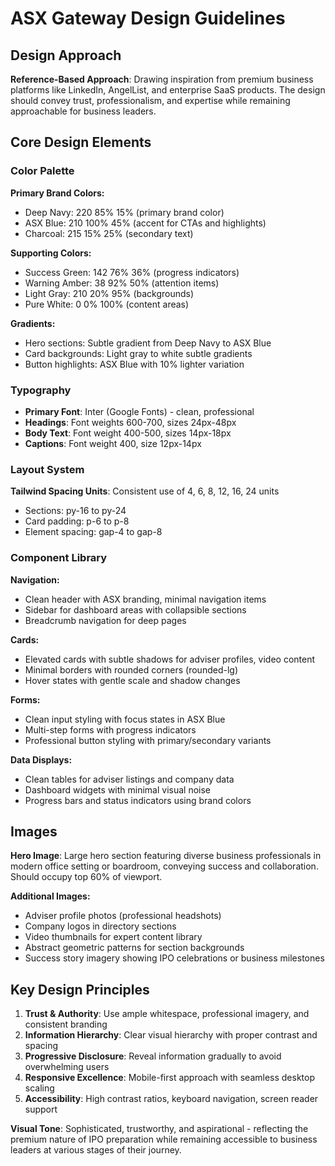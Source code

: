 # ASX Gateway Design Guidelines

## Design Approach
**Reference-Based Approach**: Drawing inspiration from premium business platforms like LinkedIn, AngelList, and enterprise SaaS products. The design should convey trust, professionalism, and expertise while remaining approachable for business leaders.

## Core Design Elements

### Color Palette
**Primary Brand Colors:**
- Deep Navy: 220 85% 15% (primary brand color)
- ASX Blue: 210 100% 45% (accent for CTAs and highlights)
- Charcoal: 215 15% 25% (secondary text)

**Supporting Colors:**
- Success Green: 142 76% 36% (progress indicators)
- Warning Amber: 38 92% 50% (attention items)
- Light Gray: 210 20% 95% (backgrounds)
- Pure White: 0 0% 100% (content areas)

**Gradients:**
- Hero sections: Subtle gradient from Deep Navy to ASX Blue
- Card backgrounds: Light gray to white subtle gradients
- Button highlights: ASX Blue with 10% lighter variation

### Typography
- **Primary Font**: Inter (Google Fonts) - clean, professional
- **Headings**: Font weights 600-700, sizes 24px-48px
- **Body Text**: Font weight 400-500, sizes 14px-18px
- **Captions**: Font weight 400, size 12px-14px

### Layout System
**Tailwind Spacing Units**: Consistent use of 4, 6, 8, 12, 16, 24 units
- Sections: py-16 to py-24
- Card padding: p-6 to p-8
- Element spacing: gap-4 to gap-8

### Component Library

**Navigation:**
- Clean header with ASX branding, minimal navigation items
- Sidebar for dashboard areas with collapsible sections
- Breadcrumb navigation for deep pages

**Cards:**
- Elevated cards with subtle shadows for adviser profiles, video content
- Minimal borders with rounded corners (rounded-lg)
- Hover states with gentle scale and shadow changes

**Forms:**
- Clean input styling with focus states in ASX Blue
- Multi-step forms with progress indicators
- Professional button styling with primary/secondary variants

**Data Displays:**
- Clean tables for adviser listings and company data
- Dashboard widgets with minimal visual noise
- Progress bars and status indicators using brand colors

## Images
**Hero Image**: Large hero section featuring diverse business professionals in modern office setting or boardroom, conveying success and collaboration. Should occupy top 60% of viewport.

**Additional Images:**
- Adviser profile photos (professional headshots)
- Company logos in directory sections
- Video thumbnails for expert content library
- Abstract geometric patterns for section backgrounds
- Success story imagery showing IPO celebrations or business milestones

## Key Design Principles
1. **Trust & Authority**: Use ample whitespace, professional imagery, and consistent branding
2. **Information Hierarchy**: Clear visual hierarchy with proper contrast and spacing
3. **Progressive Disclosure**: Reveal information gradually to avoid overwhelming users
4. **Responsive Excellence**: Mobile-first approach with seamless desktop scaling
5. **Accessibility**: High contrast ratios, keyboard navigation, screen reader support

**Visual Tone**: Sophisticated, trustworthy, and aspirational - reflecting the premium nature of IPO preparation while remaining accessible to business leaders at various stages of their journey.